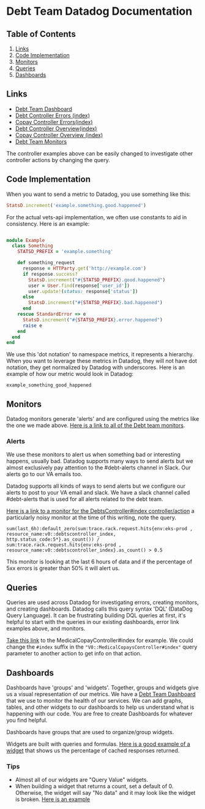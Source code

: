 # Debt Team Datadog Documentation

## Table of Contents

1. [Links](#links)
2. [Code Implementation](#implementation)
4. [Monitors](#monitors)
4. [Queries](#queries)
5. [Dashboards](#dashboards)

## Links

- [Debt Team Dashboard](https://vagov.ddog-gov.com/dashboard/shm-nr4-75f?fromUser=false&refresh_mode=sliding&view=spans&from_ts=1723950680292&to_ts=1724123480292&live=true)
- [Debt Controller Errors (index)](https://vagov.ddog-gov.com/apm/traces?query=env%3Aeks-prod%20resource_name%3A%22V0%3A%3ADebtsController%23index%22%20%40http.status_code%3A5%2A%20operation_name%3Arack.request&agg_m=count&agg_m_source=base&agg_t=count&cols=core_service%2Ccore_resource_name%2Clog_duration%2Clog_http.method%2Clog_http.status_code&fromUser=false&historicalData=true&messageDisplay=inline&query_translation_version=v0&sort=desc&spanType=all&traceQuery=&view=spans&start=1724037171643&end=1724123571643&paused=false)
- [Copay Controller Errors(index)](https://vagov.ddog-gov.com/apm/traces?query=env%3Aeks-prod%20resource_name%3A%22V0%3A%3AMedicalCopaysController%23index%22%20-%40http.status_code%3A20%2A%20-%40http.status_code%3A403%20operation_name%3Arack.request&agg_m=count&agg_m_source=base&agg_t=count&cols=core_service%2Ccore_resource_name%2Clog_duration%2Clog_http.method%2Clog_http.status_code&fromUser=true&historicalData=true&messageDisplay=inline&query_translation_version=v0&sort=desc&spanType=all&traceQuery=&view=spans&start=1723950842090&end=1724123642090&paused=false)
- [Debt Controller Overview(index)](https://vagov.ddog-gov.com/apm/resource/vets-api/rails.action_controller/9daef478fc36cacc?query=env%3Aeks-prod%20operation_name%3Arails.action_controller%20resource_name%3A%22V0%3A%3AFormsController%23index%22%20service%3Avets-api&fromUser=true&resourceName=V0%3A%3ADebtsController%23index&summary=qson%3A%28data%3A%28visible%3A%21t%2Cerrors%3A%28selected%3Acount%29%2Chits%3A%28selected%3Acount%29%2Clatency%3A%28selected%3Alatency%2Cslot%3A%28agg%3A95%29%2Cdistribution%3A%28isLogScale%3A%21f%29%2CshowTraceOutliers%3A%21t%29%2Csublayer%3A%28slot%3A%28layers%3Aservice%29%2Cselected%3Apercentage%29%2ClagMetrics%3A%28selectedMetric%3A%21s%2CselectedGroupBy%3A%21s%29%29%2Cversion%3A%211%29&timeFrame%5Bend%5D=1720556942696&timeFrame%5BfromUser%5D=true&timeFrame%5Bpaused%5D=false&timeFrame%5Bstart%5D=1720470542696&traces=qson%3A%28data%3A%28%29%2Cversion%3A%210%29&start=1723950872667&end=1724123672667&paused=false)
- [Copay Controller Overview (index)](https://vagov.ddog-gov.com/apm/resource/vets-api/rails.action_controller/d6273deb1520dc31?query=env%3Aeks-prod%20operation_name%3Arails.action_controller%20resource_name%3A%22V0%3A%3ADebtsController%23index%22%20service%3Avets-api&fromUser=true&graphType=flamegraph&resourceName=V0%3A%3AMedicalCopaysController%23index&shouldShowLegend=true&sort=time&spanViewType=errors&summary=qson%3A%28data%3A%28visible%3A%21t%2Cerrors%3A%28selected%3Acount%29%2Chits%3A%28selected%3Acount%29%2Clatency%3A%28selected%3Alatency%2Cslot%3A%28agg%3A95%29%2Cdistribution%3A%28isLogScale%3A%21f%29%2CshowTraceOutliers%3A%21t%29%2Csublayer%3A%28slot%3A%28layers%3Aservice%29%2Cselected%3Apercentage%29%2ClagMetrics%3A%28selectedMetric%3A%21s%2CselectedGroupBy%3A%21s%29%29%2Cversion%3A%211%29&timeFrame%5Bend%5D=1723045111391&timeFrame%5Bpaused%5D=false&timeFrame%5Bstart%5D=1723041511391&traces=qson%3A%28data%3A%28%29%2Cversion%3A%210%29&view=spans&start=1723950928301&end=1724123728301&paused=false)
- [Debt Team Monitors](https://vagov.ddog-gov.com/monitors/manage?q=team%3Avfs-debt&order=desc)

The controller examples above can be easily changed to investigate other controller actions by changing the query.

## Code Implementation

When you want to send a metric to Datadog, you use something like this:

```ruby
StatsD.increment('example.something.good.happened')
```

For the actual vets-api implementation, we often use constants to aid in consistency. Here is an example:
```ruby

module Example
  class Something
    STATSD_PREFIX = 'example.something'

    def something_request
      response = HTTParty.get('http://example.com')
      if response.success?
        StatsD.increment("#{STATSD_PREFIX}.good.happened")
        user = User.find(response['user_id'])
        user.update!(status: response['status'])
      else
        StatsD.increment("#{STATSD_PREFIX}.bad.happened")
      end
    rescue StandardError => e
      StatsD.increment("#{STATSD_PREFIX}.error.happened")
      raise e
    end
  end
end
```
We use this 'dot notation' to namespace metrics, it represents a hierarchy. When you want to leverage these metrics in
Datadog, they will not have dot notation, they get normalized by Datadog with underscores. Here is an example of how our metric would look in Datadog:

`example_something_good_happened`

## Monitors
Datadog monitors generate 'alerts' and are configured using the metrics like the one we made above. [Here is a link to all of the Debt team monitors](https://vagov.ddog-gov.com/monitors/manage?q=team%3Avfs-debt&order=desc).

### Alerts
We use these monitors to alert us when something bad or interesting happens, usually bad. Datadog supports many ways to send alerts but we almost exclusively pay attention to the #debt-alerts channel in Slack. Our alerts go to our VA emails too.

Datadog supports all kinds of ways to send alerts but we configure our alerts to post to your VA email and slack. We have a slack channel called #debt-alerts that is used for all alerts related to the debt team. 

[Here is a link to a monitor for the DebtsController#index controller/action](https://vagov.ddog-gov.com/monitors/170467?view=spans) a particularly noisy monitor at the time of this writing, note the query.
```
sum(last_6h):default_zero(sum:trace.rack.request.hits{env:eks-prod , resource_name:v0::debtscontroller_index, http.status_code:5*}.as_count()) / sum:trace.rack.request.hits{env:eks-prod , resource_name:v0::debtscontroller_index}.as_count() > 0.5
```
This monitor is looking at the last 6 hours of data and if the percentage of 5xx errors is greater than 50% it will alert us.

## Queries
Queries are used across Datadog for investigating errors, creating monitors, and creating dashboards. Datadog calls this query syntax 'DQL' (DataDog Query Language). It can be frustrating building DQL queries at first, it's helpful to start with the queries in our existing dashboards, error link examples above, and monitors.

[Take this link](https://vagov.ddog-gov.com/apm/traces?query=env%3Aeks-prod%20resource_name%3A%22V0%3A%3AMedicalCopaysController%23index%22%20-%40http.status_code%3A20%2A%20-%40http.status_code%3A403%20operation_name%3Arack.request&agg_m=count&agg_m_source=base&agg_t=count&cols=core_service%2Ccore_resource_name%2Clog_duration%2Clog_http.method%2Clog_http.status_code&fromUser=false&historicalData=true&messageDisplay=inline&query_translation_version=v0&sort=desc&spanType=all&traceQuery=&view=spans&start=1723954223280&end=1724127023280&paused=false) to the MedicalCopayController#index for example. We could change the `#index` suffix in the `"V0::MedicalCopaysController#index"` query parameter to another action to get info on that action.

## Dashboards
Dashboards have 'groups' and 'widgets'. Together, groups and widgets give us a visual representation of our metrics. We have a [Debt Team Dashboard](https://vagov.ddog-gov.com/dashboard/shm-nr4-75f?fromUser=false&refresh_mode=sliding&view=spans&from_ts=1723950680292&to_ts=1724123480292&live=true) that we use to monitor the health of our services. We can add graphs, tables, and other widgets to our dashboards to help us understand what is happening with our code. You are free to create Dashboards for whatever you find helpful.

Dashboards have groups that are used to organize/group widgets.

Widgets are built with queries and formulas. [Here is a good example of a widget](https://vagov.ddog-gov.com/dashboard/shm-nr4-75f?fromUser=false&fullscreen_end_ts=1724127596574&fullscreen_paused=false&fullscreen_refresh_mode=sliding&fullscreen_section=edit&fullscreen_start_ts=1723954796574&fullscreen_widget=1567811530194862&refresh_mode=sliding&view=spans&from_ts=1723954422579&to_ts=1724127222579&live=true) that shows us the percentage of cached responses returned.

### Tips
* Almost all of our widgets are "Query Value" widgets.
* When building a widget that returns a count, set a default of 0. Otherwise, the widget will say "No data" and it may look like the widget is broken. [Here is an example](https://vagov.ddog-gov.com/dashboard/shm-nr4-75f?fromUser=false&fullscreen_end_ts=1724127759464&fullscreen_paused=false&fullscreen_refresh_mode=sliding&fullscreen_section=edit&fullscreen_start_ts=1723954959464&fullscreen_widget=3158253356771478&refresh_mode=sliding&view=spans&from_ts=1723954422579&to_ts=1724127222579&live=true)
